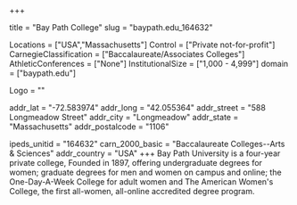 
+++

title = "Bay Path College"
slug = "baypath.edu_164632"

Locations = ["USA","Massachusetts"]
Control = ["Private not-for-profit"]
CarnegieClassification = ["Baccalaureate/Associates Colleges"]
AthleticConferences = ["None"]
InstitutionalSize = ["1,000 - 4,999"]
domain = ["baypath.edu"]

Logo = ""

addr_lat = "-72.583974"
addr_long = "42.055364"
addr_street = "588 Longmeadow Street"
addr_city = "Longmeadow"
addr_state = "Massachusetts"
addr_postalcode = "1106"

ipeds_unitid = "164632"
carn_2000_basic = "Baccalaureate Colleges--Arts & Sciences"
addr_country = "USA"
+++
    Bay Path University is a four-year private college, Founded in 1897, offering undergraduate degrees for women; graduate degrees for men and women on campus and online; the One-Day-A-Week College for adult women and The American Women&#39;s College, the first all-women, all-online accredited degree program.
